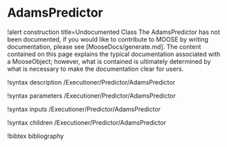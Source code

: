 <!-- MOOSE Documentation Stub: Remove this when content is added. -->

# AdamsPredictor

!alert construction title=Undocumented Class
The AdamsPredictor has not been documented, if you would like to contribute to MOOSE by
writing documentation, please see [MooseDocs/generate.md]. The content contained on this page explains
the typical documentation associated with a MooseObject; however, what is contained is ultimately
determined by what is necessary to make the documentation clear for users.

!syntax description /Executioner/Predictor/AdamsPredictor

!syntax parameters /Executioner/Predictor/AdamsPredictor

!syntax inputs /Executioner/Predictor/AdamsPredictor

!syntax children /Executioner/Predictor/AdamsPredictor

!bibtex bibliography
